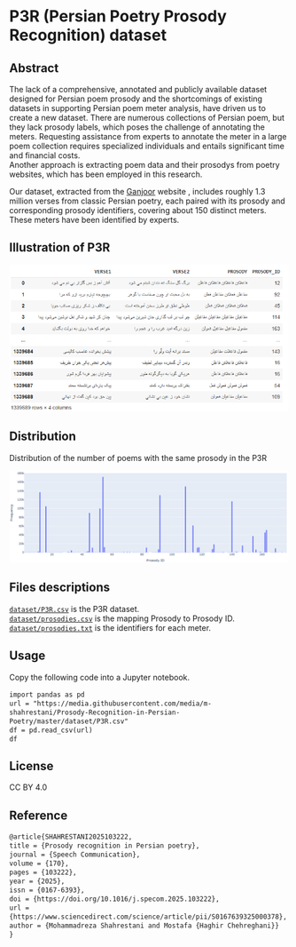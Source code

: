 # P3R (Persian Poetry Prosody Recognition) dataset

## Abstract 
The lack of a comprehensive, annotated and publicly available dataset designed for Persian poem prosody and the shortcomings of existing datasets in supporting Persian poem meter analysis, have driven us to create a new dataset.
There are numerous collections of Persian poem, but they lack prosody labels, which poses the challenge of annotating the meters.
Requesting assistance from experts to annotate the meter in a large poem collection requires specialized individuals and entails significant time and financial costs.  
Another approach is extracting poem data and their prosodys from poetry websites, which has been employed in this research.  

Our dataset, extracted from the [Ganjoor](https://ganjoor.net/) website , includes roughly 1.3 million verses from classic Persian poetry, each paired with its prosody and corresponding prosody identifiers, covering about 150 distinct meters.
These meters have been identified by experts.  

## Illustration of P3R   
<p align="center">
  <img src = "../img/newds.png"/>
</p>

## Distribution  
Distribution of the number of poems with the same prosody in the P3R
<p align="center">
  <img src = "../img/newdschart.png"/>
</p>

## Files descriptions  
[`dataset/P3R.csv`](https://github.com/m-shahrestani/Prosody-Recognition-in-Persian-Poetry/blob/master/dataset/P3R.csv) is the P3R dataset.  
[`dataset/prosodies.csv`](https://github.com/m-shahrestani/Prosody-Recognition-in-Persian-Poetry/blob/master/dataset/prosodies.csv) is the mapping Prosody to Prosody ID.  
[`dataset/prosodies.txt`](https://github.com/m-shahrestani/Prosody-Recognition-in-Persian-Poetry/blob/master/dataset/prosodies.txt) is the identifiers for each meter.  

## Usage  
Copy the following code into a Jupyter notebook.  
```
import pandas as pd
url = "https://media.githubusercontent.com/media/m-shahrestani/Prosody-Recognition-in-Persian-Poetry/master/dataset/P3R.csv"
df = pd.read_csv(url)
df
```

## License  

CC BY 4.0  

## Reference 
```
@article{SHAHRESTANI2025103222,
title = {Prosody recognition in Persian poetry},
journal = {Speech Communication},
volume = {170},
pages = {103222},
year = {2025},
issn = {0167-6393},
doi = {https://doi.org/10.1016/j.specom.2025.103222},
url = {https://www.sciencedirect.com/science/article/pii/S0167639325000378},
author = {Mohammadreza Shahrestani and Mostafa {Haghir Chehreghani}}
}
```
